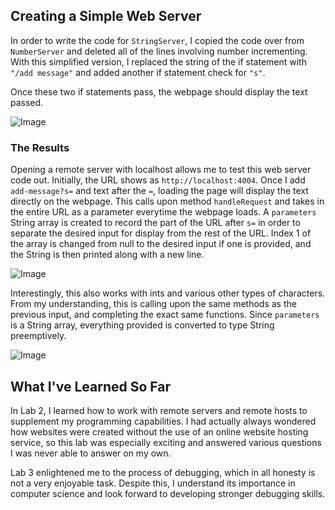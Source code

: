 ## Creating a Simple Web Server
In order to write the code for `StringServer`, I copied the code over from `NumberServer` and deleted all of the lines involving number incrementing. With this simplified version, I replaced the string of the if statement with `"/add message"` and added another if statement check for `"s"`.

Once these two if statements pass, the webpage should display the text passed.

![Image](https://raw.githubusercontent.com/yourcousinfrog/cse15l-lab-reports/main/assets/post-content/2023-04-24-lab-report-2/StringServer%20Code.png)

### The Results

Opening a remote server with localhost allows me to test this web server code out. Initially, the URL shows as `http://localhost:4004`. Once I add `add-message?s=` and text after the `=`, loading the page will display the text directly on the webpage. This calls upon method `handleRequest` and takes in the entire URL as a parameter everytime the webpage loads. A `parameters` String array is created to record the part of the URL after `s=` in order to separate the desired input for display from the rest of the URL. Index 1 of the array is changed from null to the desired input if one is provided, and the String is then printed along with a new line.

![Image](https://raw.githubusercontent.com/yourcousinfrog/cse15l-lab-reports/main/assets/post-content/2023-04-24-lab-report-2/Display1.png)

Interestingly, this also works with ints and various other types of characters. From my understanding, this is calling upon the same methods as the previous input, and completing the exact same functions. Since `parameters` is a String array, everything provided is converted to type String preemptively.

![Image](https://raw.githubusercontent.com/yourcousinfrog/cse15l-lab-reports/main/assets/post-content/2023-04-24-lab-report-2/Display2.png)

## What I've Learned So Far
In Lab 2, I learned how to work with remote servers and remote hosts to supplement my programming capabilities. I had actually always wondered how websites were created without the use of an online website hosting service, so this lab was especially exciting and answered various questions I was never able to answer on my own.

Lab 3 enlightened me to the process of debugging, which in all honesty is not a very enjoyable task. Despite this, I understand its importance in computer science and look forward to developing stronger debugging skills.
